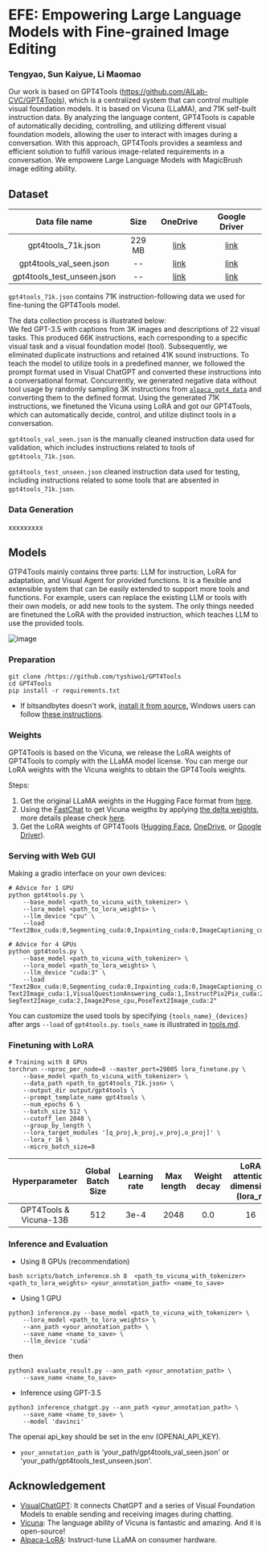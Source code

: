 # EFE: Empowering  Large Language Models with Fine-grained Image Editing





### Tengyao, Sun Kaiyue, Li Maomao

Our work is based on GPT4Tools (https://github.com/AILab-CVC/GPT4Tools), which is a centralized system that can control multiple visual foundation models. It is based on Vicuna (LLaMA), and 71K self-built instruction data.
By analyzing the language content, GPT4Tools is capable of automatically deciding, controlling, and utilizing different visual foundation models, allowing the user to interact with images during a conversation.
With this approach, GPT4Tools provides a seamless and efficient solution to fulfill various image-related requirements in a conversation. We empowere  Large Language Models with MagicBrush image editing ability.


 


## Dataset
| **Data file name** | **Size** | OneDrive| Google Driver|
|:------------------:|:--------:| :--------: | :---------:|
| gpt4tools_71k.json    | 229 MB   | [link](https://1drv.ms/u/s!AqPQkBZ4aeVnhRdryHC9b1NtWJpZ?e=ZHBCqd) | [link](https://drive.google.com/file/d/1JKIT-Or1of7TJuWvmrJpPoOx0cLdcWry/view?usp=share_link)|
| gpt4tools_val_seen.json    | --   | [link](https://1drv.ms/u/s!AqPQkBZ4aeVnhT1DPh5qZtSoZjtC?e=bDALfB) | [link](https://drive.google.com/file/d/1nDl7zhtQSx-L12K7151DfQD-XTqh_uzc/view?usp=sharing)|
| gpt4tools_test_unseen.json    | --   | [link](https://1drv.ms/u/s!AqPQkBZ4aeVnhTz3dCV77Ps6abzQ?e=ex4ojQ) | [link](https://drive.google.com/file/d/1BHm0HEwYaVdMRYZiDdECy8ozyix607PH/view?usp=sharing)|

```gpt4tools_71k.json``` contains 71K instruction-following data we used for fine-tuning the GPT4Tools model. 

The data collection process is illustrated below: \
We fed GPT-3.5 with captions from 3K images and descriptions of 22 visual tasks. This produced 66K instructions, each corresponding to a specific visual task and a visual foundation model (tool). Subsequently, we eliminated duplicate instructions and retained 41K sound instructions. To teach the model to utilize tools in a predefined manner, we followed the prompt format used in Visual ChatGPT and converted these instructions into a conversational format. Concurrently, we generated negative data without tool usage by randomly sampling 3K instructions from [`alpaca_gpt4_data`](https://github.com/Instruction-Tuning-with-GPT-4/GPT-4-LLM/blob/main/data/alpaca_gpt4_data.json) and converting them to the defined format. Using the generated 71K instructions, we finetuned the Vicuna using LoRA and got our GPT4Tools, which can automatically decide, control, and utilize distinct tools in a conversation.

```gpt4tools_val_seen.json``` is the manually cleaned instruction data used for validation, which includes instructions related to tools of ```gpt4tools_71k.json```.

```gpt4tools_test_unseen.json``` cleaned instruction data used for testing, including instructions related to some tools that are absented in ```gpt4tools_71k.json```.

### Data Generation


xxxxxxxxx



## Models
GTP4Tools mainly contains three parts: LLM for instruction, LoRA for adaptation, and Visual Agent for provided functions.
It is a flexible and extensible system that can be easily extended to support more tools and functions.
For example, users can replace the existing LLM or tools with their own models, or add new tools to the system.
The only things needed are finetuned the LoRA with the provided instruction, which teaches LLM to use the provided tools.

![image](images/overview.png)

### Preparation


```
git clone /https://github.com/tyshiwo1/GPT4Tools
cd GPT4Tools
pip install -r requirements.txt
```
* If bitsandbytes doesn't work, [install it from source.](https://github.com/TimDettmers/bitsandbytes/blob/main/compile_from_source.md) Windows users can follow [these instructions](https://github.com/tloen/alpaca-lora/issues/17).


### Weights
GPT4Tools is based on the Vicuna, we release the LoRA weights of GPT4Tools to comply with the LLaMA model license. You can merge our LoRA weights with the Vicuna weights to obtain the GPT4Tools weights.

Steps:
1. Get the original LLaMA weights in the Hugging Face format from [here](https://huggingface.co/docs/transformers/main/model_doc/llama).
2. Using the [FastChat](https://github.com/lm-sys/FastChat/blob/main/README.md) to get Vicuna weigths by applying [the delta weights](https://huggingface.co/lmsys), more details please check [here](https://github.com/lm-sys/FastChat#vicuna-weights).
3. Get the LoRA weights of GPT4Tools ([Hugging Face](https://huggingface.co/stevengrove/gpt4tools-vicuna-13b-lora), [OneDrive](https://1drv.ms/f/s!AqPQkBZ4aeVnhRzM69NOXLyG8cTY?e=apmpyQ), or [Google Driver](https://drive.google.com/drive/folders/1ebUINGR0QzNL-4hoKl19-6D_5rfeWTPD?usp=share_link)).



### Serving with Web GUI 
Making a gradio interface on your own devices:
```
# Advice for 1 GPU
python gpt4tools.py \
	--base_model <path_to_vicuna_with_tokenizer> \
	--lora_model <path_to_lora_weights> \
	--llm_device "cpu" \
	--load "Text2Box_cuda:0,Segmenting_cuda:0,Inpainting_cuda:0,ImageCaptioning_cuda:0"
```

```
# Advice for 4 GPUs
python gpt4tools.py \
	--base_model <path_to_vicuna_with_tokenizer> \
	--lora_model <path_to_lora_weights> \
	--llm_device "cuda:3" \
	--load "Text2Box_cuda:0,Segmenting_cuda:0,Inpainting_cuda:0,ImageCaptioning_cuda:0,   Text2Image_cuda:1,VisualQuestionAnswering_cuda:1,InstructPix2Pix_cuda:2,
SegText2Image_cuda:2,Image2Pose_cpu,PoseText2Image_cuda:2"
```
You can customize the used tools by specifying ```{tools_name}_{devices}``` after args ```--load``` of ```gpt4tools.py```. ```tools_name``` is illustrated in [tools.md](./docs/tools.md).

### Finetuning with LoRA

```
# Training with 8 GPUs
torchrun --nproc_per_node=8 --master_port=29005 lora_finetune.py \
	--base_model <path_to_vicuna_with_tokenizer> \
	--data_path <path_to_gpt4tools_71k.json> \
	--output_dir output/gpt4tools \
	--prompt_template_name gpt4tools \
	--num_epochs 6 \
	--batch_size 512 \
	--cutoff_len 2048 \
	--group_by_length \
	--lora_target_modules '[q_proj,k_proj,v_proj,o_proj]' \
	--lora_r 16 \
	--micro_batch_size=8
```

| Hyperparameter | Global Batch Size | Learning rate | Max length | Weight decay | LoRA attention dimension (lora_r) | LoRA scaling alpha(lora_alpha) | LoRA dropout (lora_dropout) | Modules to apply LoRA (lora_target_modules)      |
|:--------------:|:-----------------:|:-------------:|:----------:|:------------:|:---------------------------------:|:----------:|:------------:|:-----------------------------:|
|    GPT4Tools & Vicuna-13B   |        512        |      3e-4     |    2048    |      0.0     |                 16                |     16     |     0.05     | [q_proj,k_proj,v_proj,o_proj] |

### Inference and Evaluation
* Using 8 GPUs (recommendation)

```
bash scripts/batch_inference.sh 8  <path_to_vicuna_with_tokenizer> <path_to_lora_weights> <your_annotation_path> <name_to_save>
```

* Using 1 GPU

```
python3 inference.py --base_model <path_to_vicuna_with_tokenizer> \
    --lora_model <path_to_lora_weights> \
    --ann_path <your_annotation_path> \
	--save_name <name_to_save> \
	--llm_device 'cuda'
```

then  

```
python3 evaluate_result.py --ann_path <your_annotation_path> \
	--save_name <name_to_save>
```

* Inference using GPT-3.5

```
python3 inference_chatgpt.py --ann_path <your_annotation_path> \
	--save_name <name_to_save> \
	--model 'davinci'
```
The openai api_key should be set in the env (OPENAI_API_KEY).

* ```your_annotation_path``` is 'your_path/gpt4tools_val_seen.json' or 'your_path/gpt4tools_test_unseen.json'.


## Acknowledgement
* [VisualChatGPT](https://github.com/microsoft/TaskMatrix): It connects ChatGPT and a series of Visual Foundation Models to enable sending and receiving images during chatting.
* [Vicuna](https://github.com/lm-sys/FastChat): The language ability of Vicuna is fantastic and amazing. And it is open-source!
* [Alpaca-LoRA](https://github.com/tloen/alpaca-lora): Instruct-tune LLaMA on consumer hardware.



